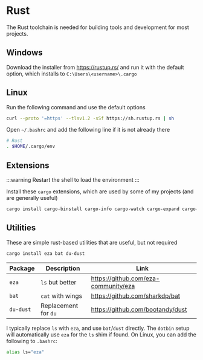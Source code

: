 # Rust
The Rust toolchain is needed for building tools and development for most projects.

## Windows
Download the installer from https://rustup.rs/ and run it with the default option, which installs to `C:\Users\<username>\.cargo`

## Linux
Run the following command and use the default options
```bash
curl --proto '=https' --tlsv1.2 -sSf https://sh.rustup.rs | sh
```
Open `~/.bashrc` and add the following line if it is not already there
```bash
# Rust
. $HOME/.cargo/env
```

## Extensions
:::warning
Restart the shell to load the environment
:::

Install these `cargo` extensions, which are used by some of my projects (and are generally useful)
```bash
cargo install cargo-binstall cargo-info cargo-watch cargo-expand cargo-get cargo-edit
```

## Utilities
These are simple rust-based utilities that are useful, but not required
```bash
cargo install eza bat du-dust
```

| Package | Description | Link |
|-|-|-|
| `eza` | `ls` but better | https://github.com/eza-community/eza |
| `bat` | `cat` with wings | https://github.com/sharkdp/bat |
| `du-dust` | Replacement for `du` | https://github.com/bootandy/dust |

I typically replace `ls` with `eza`, and use `bat`/`dust` directly.
The `dotbin` setup will automatically use `eza` for the `ls` shim if found.
On Linux, you can add the following to `.bashrc`:
```bash
alias ls="eza"
```
